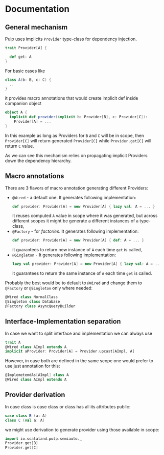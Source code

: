 # Documentation

## General mechanism

Pulp uses implicits `Provider` type-class for dependency injection.

```scala
trait Provider[A] {

  def get: A
}
```

For basic cases like

```scala
class A(b: B, c: C) {
  ..
}
```

it provides macro annotations that would create implicit def inside
companion object

```scala
object A {
  implicit def provider(implicit b: Provider[B], c: Provider[C]):
    Provider[A] = ...
}
```

In this example as long as Providers for `B` and `C` will be in scope,
then `Provider[C]` will return generated `Provider[C]` while
`Provider.get[C]` will return `C` value.

As we can see this mechanism relies on propagating implicit Providers
down the dependency hierarchy.

## Macro annotations

There are 3 flavors of macro annotation generating different Providers:

 * `@Wired` - a default one. It generates following implementation:
    ```scala
    def provider: Provider[A] = new Provider[A] { lazy val: A = ... }
    ```
    it reuses computed `A` value in scope where it was generated, but
    across different scopes it might be generate a different instances
    of a type-class,
 * `@Factory` - for *factories*. It generates following implementation:
    ```scala
    def provider: Provider[A] = new Provider[A] { def: A = ... }
    ```
    it guarantees to return new instance of `A` each time `get` is
    called,
 * `@Singleton` - It generates following implementation:
    ```scala
    lazy val provider: Provider[A] = new Provider[A] { lazy val: A = ... }
    ```
    it guarantees to return the same instance of `A` each time `get` is
    called.

Probably the best would be to default to `@Wired` and change them to
`@Factory` or `@Singleton` only where needed:

```scala
@Wired class NormalClass
@Singleton class Database
@Factory class AsyncQueryBuilder
```

## Interface-Implementation separation

In case we want to split interface and implementation we can always use

```scala
trait A
@Wired class AImpl extends A
implicit aProvider: Provider[A] = Provider.upcast[AImpl, A]
```

However, in case both are defined in the same scope one would prefer to
use just annotation for this:

```scala
@ImplemetendAs[AImpl] class A
@Wired class AImpl extends A
```

## Provider derivation

In case class is case class or class has all its attributes public:

```scala
case class B (a: A)
class C (val a: A)
```

we might use derivation to generate provider using those available in
scope:

```scala
import io.scalaland.pulp.semiauto._
Provider.get[B]
Provider.get[C]
```
